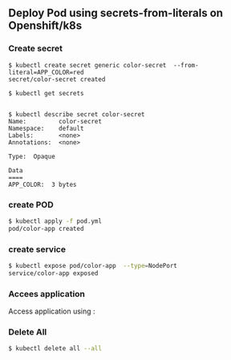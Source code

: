 ## Deploy Pod using secrets-from-literals on Openshift/k8s

### Create secret
```
$ kubectl create secret generic color-secret  --from-literal=APP_COLOR=red
secret/color-secret created

$ kubectl get secrets 


$ kubectl describe secret color-secret 
Name:         color-secret
Namespace:    default
Labels:       <none>
Annotations:  <none>

Type:  Opaque

Data
====
APP_COLOR:  3 bytes

```

### create POD
```bash
$ kubectl apply -f pod.yml 
pod/color-app created
```

### create service
```bash
$ kubectl expose pod/color-app  --type=NodePort
service/color-app exposed
```

###  Accees application
Access application using <minikube-ip>:<nodeport>

  ### Delete All
```bash
$ kubectl delete all --all
```